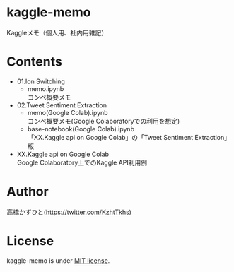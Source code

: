 # kaggle-memo
Kaggleメモ（個人用、社内用雑記）

# Contents
* 01.Ion Switching 
    * memo.ipynb<br>
    コンペ概要メモ
* 02.Tweet Sentiment Extraction
    * memo(Google Colab).ipynb<br>
    コンペ概要メモ(Google Colaboratoryでの利用を想定)
    * base-notebook(Google Colab).ipynb<br>
    「XX.Kaggle api on Google Colab」の「Tweet Sentiment Extraction」版
* XX.Kaggle api on Google Colab<br>
Google Colaboratory上でのKaggle API利用例

# Author
高橋かずひと(https://twitter.com/KzhtTkhs)

# License
kaggle-memo is under [MIT license](LICENSE.md).
